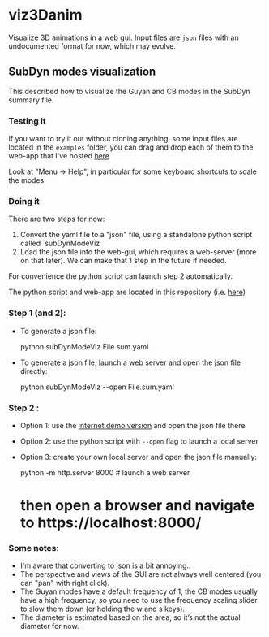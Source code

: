# viz3Danim

Visualize 3D animations in a web gui.
Input files are `json` files with an undocumented format for now, which may evolve.

## SubDyn modes visualization

This described how to visualize the Guyan and CB modes in the SubDyn summary file.

### Testing it
If you want to try it out without cloning anything, some input files are located in the `examples` folder, you can drag and drop each of them to the web-app that I've hosted [here](https://ebranlard.github.io/viz3Danim/)

Look at "Menu -> Help", in particular for some keyboard shortcuts to scale the modes. 

### Doing it
There are two steps for now:
1.	Convert the yaml file to a "json" file, using a standalone python script called `subDynModeViz
2.	Load the json file into the web-gui, which requires a web-server (more on that later). 
We can make that 1 step in the future if needed.

For convenience the python script can launch step 2 automatically. 

The python script and web-app are located in this repository (i.e. [here](https://github.com/ebranlard/viz3Danim))

      


### Step 1 (and 2): 
-	To generate a json file:

      python subDynModeViz  File.sum.yaml  

-	To generate a json file, launch a web server and open the json file directly:

      python subDynModeViz  --open File.sum.yaml  

### Step 2 :
-	Option 1: use the [internet demo version](https://ebranlard.github.io/viz3Danim/) and open the json file there
-	Option 2: use the python script with `--open` flag to launch a local server 
-	Option 3: create your own local server and open the json file manually: 

      python -m http.server 8000   # launch a web server
      # then open a browser and navigate to https://localhost:8000/



### Some notes:
-	I'm aware that converting to json is a bit annoying..
-	The perspective and views of the GUI are not always well centered (you can "pan" with right click).
-	The Guyan modes have a default frequency of 1, the CB modes usually have a high frequency, so you need to use the frequency scaling  slider to slow them down (or holding the w and s keys). 
-	The diameter is estimated based on the area, so it’s not the actual diameter for now. 
